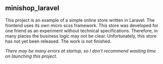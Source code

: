 ## minishop_laravel
This project is an example of a simple online store written in Laravel. The frontend uses its own micro scss framework. This store was developed for one friend as an experiment without technical specifications. Therefore, in many places the business logic may not be clear. Unfortunately, this store has not yet been released. The work is not finished.

_There may be many errors at startup, so I don’t recommend wasting time on launching this project._
